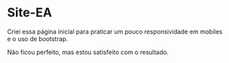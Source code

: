 # Site-EA

Criei essa página inicial para praticar um pouco responsividade em mobiles e o uso de bootstrap.

Não ficou perfeito, mas estou satisfeito com o resultado.
